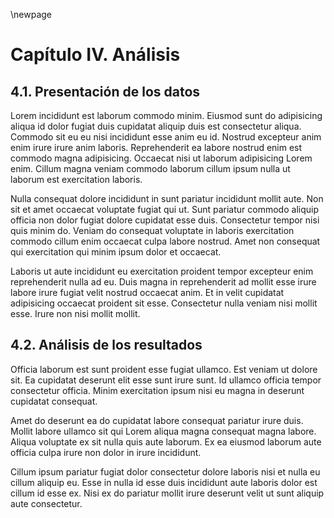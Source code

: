 \newpage

# Capítulo IV. Análisis

## 4.1. Presentación de los datos

Lorem incididunt est laborum commodo minim. Eiusmod sunt do adipisicing aliqua id dolor fugiat duis cupidatat aliquip duis est consectetur aliqua. Commodo sit eu eu nisi incididunt esse anim eu id. Nostrud excepteur anim enim irure irure anim laboris. Reprehenderit ea labore nostrud enim est commodo magna adipisicing. Occaecat nisi ut laborum adipisicing Lorem enim. Cillum magna veniam commodo laborum cillum ipsum nulla ut laborum est exercitation laboris.

Nulla consequat dolore incididunt in sunt pariatur incididunt mollit aute. Non sit et amet occaecat voluptate fugiat qui ut. Sunt pariatur commodo aliquip officia non dolor fugiat dolore cupidatat esse duis. Consectetur tempor nisi quis minim do. Veniam do consequat voluptate in laboris exercitation commodo cillum enim occaecat culpa labore nostrud. Amet non consequat qui exercitation qui minim ipsum dolor et occaecat.

Laboris ut aute incididunt eu exercitation proident tempor excepteur enim reprehenderit nulla ad eu. Duis magna in reprehenderit ad mollit esse irure labore irure fugiat velit nostrud occaecat anim. Et in velit cupidatat adipisicing occaecat proident sit esse. Consectetur nulla veniam nisi mollit esse. Irure non nisi mollit mollit.

## 4.2. Análisis de los resultados

Officia laborum est sunt proident esse fugiat ullamco. Est veniam ut dolore sit. Ea cupidatat deserunt elit esse sunt irure sunt. Id ullamco officia tempor consectetur officia. Minim exercitation ipsum nisi eu magna in deserunt cupidatat consequat.

Amet do deserunt ea do cupidatat labore consequat pariatur irure duis. Mollit labore ullamco sit qui Lorem aliqua magna consequat magna labore. Aliqua voluptate ex sit nulla quis aute laborum. Ex ea eiusmod laborum aute officia culpa irure non dolor in irure incididunt.

Cillum ipsum pariatur fugiat dolor consectetur dolore laboris nisi et nulla eu cillum aliquip eu. Esse in nulla id esse duis incididunt aute laboris dolor est cillum id esse ex. Nisi ex do pariatur mollit irure deserunt velit ut sunt aliquip aute consectetur.

